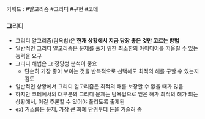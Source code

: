 키워드  : #알고리즘 #그리디 #구현 #코테
### 그리디
- 그리디 알고리즘(탐욕법)은 **현재 상황에서 지금 당장 좋은 것만 고르는 방법**
- 일반적인 그리디 알고리즘은 문제를 풀기 위한 최소한의 아이디어를 떠올릴 수 있는 능력을 요구
- 그리디 해법은 그 정당성 분석이 중요
	- 단순히 가장 좋아 보이는 것을 반복적으로 선택해도 최적의 해를 구할 수 있는지 검토
- 일반적인 상황에서 그리디 알고리즘은 최적의 해를 보장할 수 없을 때가 많음
- 하지만 코테에서의 대부분의 그리디 문제는 탐욕법으로 얻은 해가 최적의 해가 되는 상황에서, 이걸 추론할 수 있어야 풀리도록 출제됨
- ex) 거스름돈 문제, 가장 큰 화폐 단위부터 돈을 거슬러 줌 